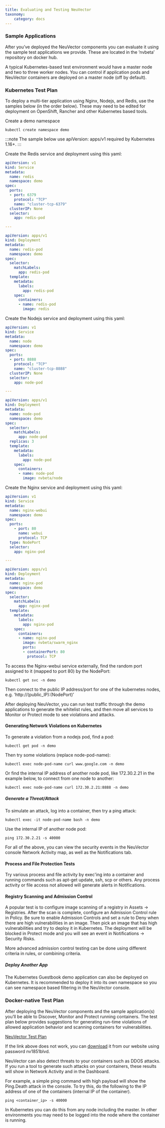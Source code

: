 ```yaml
---
title: Evaluating and Testing NeuVector
taxonomy:
    category: docs
---
```


### Sample Applications 

After you’ve deployed the NeuVector components you can evaluate it using the sample test applications we provide. These are located in the ’nvbeta’ repository on docker hub.

A typical Kubernetes-based test environment would have a master node and two to three worker nodes. You can control if application pods and NeuVector containers are deployed on a master node (off by default).

### Kubernetes Test Plan

To deploy a multi-tier application using Nginx, Nodejs, and Redis, use the samples below (in the order below). These may need to be edited for deployment on OpenShift, Rancher and other Kubernetes based tools. 

Create a demo namespace

```shell
kubectl create namespace demo
```

:::note
The sample below use apiVersion: apps/v1 required by Kubernetes 1.16+.
:::

Create the Redis service and deployment using this yaml:

```yaml
apiVersion: v1
kind: Service
metadata:
  name: redis
  namespace: demo
spec:
  ports:
  - port: 6379
    protocol: "TCP"
    name: "cluster-tcp-6379"
  clusterIP: None
  selector:
    app: redis-pod

---

apiVersion: apps/v1
kind: Deployment
metadata:
  name: redis-pod
  namespace: demo
spec:
  selector:
    matchLabels:
      app: redis-pod
  template:
    metadata:
      labels:
        app: redis-pod
    spec:
      containers:
      - name: redis-pod
        image: redis
```

Create the Nodejs service and deployment using this yaml:

```yaml
apiVersion: v1
kind: Service
metadata:
  name: node
  namespace: demo
spec:
  ports:
  - port: 8888
    protocol: "TCP"
    name: "cluster-tcp-8888"
  clusterIP: None
  selector:
    app: node-pod

---

apiVersion: apps/v1
kind: Deployment
metadata:
  name: node-pod
  namespace: demo
spec:
  selector:
    matchLabels:
      app: node-pod
  replicas: 3
  template:
    metadata:
      labels:
        app: node-pod
    spec:
      containers:
      - name: node-pod
        image: nvbeta/node
```

Create the Nginx service and deployment using this yaml:

```yaml
apiVersion: v1
kind: Service
metadata:
  name: nginx-webui
  namespace: demo
spec:
  ports:
    - port: 80
      name: webui
      protocol: TCP
  type: NodePort
  selector:
    app: nginx-pod

---

apiVersion: apps/v1
kind: Deployment
metadata:
  name: nginx-pod
  namespace: demo
spec:
  selector:
    matchLabels:
      app: nginx-pod
  template:
    metadata:
      labels:
        app: nginx-pod
    spec:
      containers:
      - name: nginx-pod
        image: nvbeta/swarm_nginx
        ports:
        - containerPort: 80
          protocol: TCP
```

To access the Nginx-webui service externally, find the random port assigned to it (mapped to port 80) by the NodePort:

```shell
kubectl get svc -n demo
```

Then connect to the public IP address/port for one of the kubernetes nodes, e.g. ‘http://(public_IP):(NodePort)’

After deploying NeuVector, you can run test traffic through the demo applications to generate the whitelist rules, and then move all services to Monitor or Protect mode to see violations and attacks.

#### Generating Network Violations on Kubernetes

To generate a violation from a nodejs pod, find a pod:

```shell
kubectl get pod -n demo
```

Then try some violations (replace node-pod-name):

```shell
kubectl exec node-pod-name curl www.google.com -n demo
```

Or find the internal IP address of another node pod, like 172.30.2.21 in the example below, to connect from one node to another:

```shell
kubectl exec node-pod-name curl 172.30.2.21:8888 -n demo
```

##### Generate a Threat/Attack

To simulate an attack, log into a container, then try a ping attack:

```shell
kubectl exec -it node-pod-name bash -n demo
```

Use the internal IP of another node pod:

```shell
ping 172.30.2.21 -s 40000
```

For all of the above, you can view the security events in the NeuVector console Network Activity map, as well as the Notifications tab.

#### Process and File Protection Tests

Try various process and file activity by exec'ing into a container and running commands such as apt-get update, ssh, scp or others. Any process activity or file access not allowed will generate alerts in Notifications.

#### Registry Scanning and Admission Control

A popular test is to configure image scanning of a registry in Assets -> Registries. After the scan is complete, configure an Admission Control rule in Policy. Be sure to enable Admission Controls and set a rule to Deny when there are high vulnerabilities in an image. Then pick an image that has high vulnerabilities and try to deploy it in Kubernetes. The deployment will be blocked in Protect mode and you will see an event in Notifications -> Security Risks.

More advanced admission control testing can be done using different criteria in rules, or combining criteria.

##### Deploy Another App

The Kubernetes Guestbook demo application can also be deployed on Kubernetes. It is recommended to deploy it into its own namespace so you can see namespace based filtering in the NeuVector console.

### Docker-native Test Plan

After deploying the NeuVector components and the sample application(s) you’ll be able to Discover, Monitor and Protect running containers. The test plan below provides suggestions for generating run-time violations of allowed application behavior and scanning containers for vulnerabilities.

[NeuVector Test Plan](testplan.pdf)

If the link above does not work, you can [download](http://neuvector.com/sample-applications-test-plan/) it from our website using password nv1851blvd.

NeuVector can also detect threats to your containers such as DDOS attacks. If you run a tool to generate such attacks on your containers, these results will show in Network Activity and in the Dashboard.

For example, a simple ping command with high payload will show the Ping.Death attack in the console. To try this, do the following to the IP address of one of the containers (internal IP of the container).

```shell
ping <container_ip> -s 40000
```

In Kubernetes you can do this from any node including the master. In other environments you may need to be logged into the node where the container is running.
